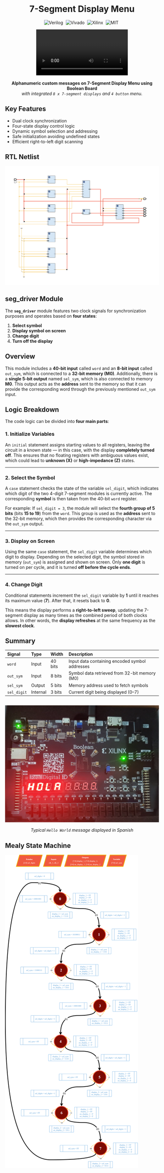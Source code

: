 <div align="center">
<h1>7-Segment Display Menu</h1>
</div>

<!-- GitHub Badges Section -->
<p align="center">
  <img alt="Verilog" width="100px" height="24.5px" style="padding-right:5px;" src="https://custom-icon-badges.demolab.com/badge/-Verilog-black?style=for-the-badge&logo=verilog&logoColor=white&logoSize=auto"/>
  <img alt="Vivado" width="100px" height="24.5px" style="padding-right:5px;" src="https://custom-icon-badges.demolab.com/badge/-Vivado-white?style=for-the-badge&logo=vivado&logoColor=white&logoSize=auto"/>
  <img alt="Xilinx" width="100px" height="24.5px" style="padding-right:5px;" src="https://custom-icon-badges.demolab.com/badge/-Xilinx-b41e3c?style=for-the-badge&logo=xilinx&logoColor=white&logoSize=auto"/>
  <img alt="MIT" height="24.5px" style="padding-right:5px;" src="https://custom-icon-badges.demolab.com/badge/License-MIT-blue?style=for-the-badge"/>
    <br />
</p>

<!-- Description -->
<p align="center">
    <video loop src="https://github.com/user-attachments/assets/69d99929-987a-4a86-9bb0-7ccea29687d1"> 7-Segment Display Menu </video>
</p>
<p align="center">
    <b>Alphanumeric custom messages on 7-Segment Display Menu using Boolean Board</b><br>
    <i>with integrated <code>8 x 7-segment displays</code> and <code>4 button</code> menu.</i>
</p>

## Key Features

* Dual clock synchronization
* Four-state display control logic
* Dynamic symbol selection and addressing
* Safe initialization avoiding undefined states
* Efficient right-to-left digit scanning

## RTL Netlist

![Netlist](results/schematic.svg)

## seg_driver Module

The **`seg_driver`** module features two clock signals for synchronization purposes and operates based on **four states**:

1. **Select symbol**
2. **Display symbol on screen**
3. **Change digit**
4. **Turn off the display**

## Overview

This module includes a **40-bit input** called `word` and an **8-bit input** called `out_sym`, which is connected to a **32-bit memory (M0)**.
Additionally, there is a **single 5-bit output** named `sel_sym`, which is also connected to memory **M0**.
This output acts as the **address** sent to the memory so that it can provide the corresponding word through the previously mentioned `out_sym` input.

## Logic Breakdown

The code logic can be divided into **four main parts**:

### 1. Initialize Variables

An `initial` statement assigns starting values to all registers, leaving the circuit in a known state — in this case, with the display **completely turned off**.
This ensures that no floating registers with ambiguous values exist, which could lead to **unknown (X)** or **high-impedance (Z)** states.

---

### 2. Select the Symbol

A `case` statement checks the state of the variable `sel_digit`, which indicates which digit of the two 4-digit 7-segment modules is currently active.
The corresponding **symbol** is then taken from the 40-bit `word` register.

For example:
If `sel_digit = 3`, the module will select the **fourth group of 5 bits** (bits **15 to 19**) from the `word`.
This group is used as the **address** sent to the 32-bit memory, which then provides the corresponding character via the `out_sym` output.

---

### 3. Display on Screen

Using the same `case` statement, the `sel_digit` variable determines which digit to display.
Depending on the selected digit, the symbol stored in memory (`out_sym`) is assigned and shown on screen.
Only **one digit** is turned on per cycle, and it is turned **off before the cycle ends**.

---

### 4. Change Digit

Conditional statements increment the `sel_digit` variable by **1** until it reaches its maximum value (**7**).
After that, it resets back to **0**.

This means the display performs a **right-to-left sweep**, updating the 7-segment display as many times as the combined period of both clocks allows.
In other words, the **display refreshes** at the same frequency as the **slowest clock**.

## Summary

<div align="center">

| Signal      | Type     | Width   | Description                                    |
| :---------- | :------- | :------ | :--------------------------------------------- |
| `word`      | Input    | 40 bits | Input data containing encoded symbol addresses |
| `out_sym`   | Input    | 8 bits  | Symbol data retrieved from 32-bit memory (M0)  |
| `sel_sym`   | Output   | 5 bits  | Memory address used to fetch symbols           |
| `sel_digit` | Internal | 3 bits  | Current digit being displayed (0–7)            |

<br>
<img src="results/HOLA.jpg" alt="Boolean Board" width="600" align="center">
<br><br>
<i>Typical <code>Hello World</code> message displayed in Spanish</i>

</div>

## Mealy State Machine

![StateMachine](results/StateMachine.svg)
